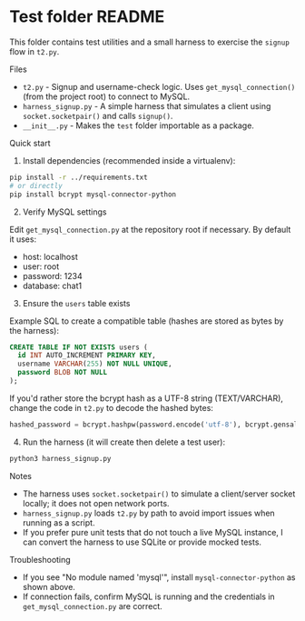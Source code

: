 # Test folder README

This folder contains test utilities and a small harness to exercise the `signup` flow in `t2.py`.

Files
- `t2.py` - Signup and username-check logic. Uses `get_mysql_connection()` (from the project root) to connect to MySQL.
- `harness_signup.py` - A simple harness that simulates a client using `socket.socketpair()` and calls `signup()`.
- `__init__.py` - Makes the `test` folder importable as a package.

Quick start

1. Install dependencies (recommended inside a virtualenv):

```bash
pip install -r ../requirements.txt
# or directly
pip install bcrypt mysql-connector-python
```

2. Verify MySQL settings

Edit `get_mysql_connection.py` at the repository root if necessary. By default it uses:

- host: localhost
- user: root
- password: 1234
- database: chat1

3. Ensure the `users` table exists

Example SQL to create a compatible table (hashes are stored as bytes by the harness):

```sql
CREATE TABLE IF NOT EXISTS users (
  id INT AUTO_INCREMENT PRIMARY KEY,
  username VARCHAR(255) NOT NULL UNIQUE,
  password BLOB NOT NULL
);
```

If you'd rather store the bcrypt hash as a UTF-8 string (TEXT/VARCHAR), change the code in `t2.py` to decode the hashed bytes:

```py
hashed_password = bcrypt.hashpw(password.encode('utf-8'), bcrypt.gensalt()).decode('utf-8')
```

4. Run the harness (it will create then delete a test user):

```bash
python3 harness_signup.py
```

Notes
- The harness uses `socket.socketpair()` to simulate a client/server socket locally; it does not open network ports.
- `harness_signup.py` loads `t2.py` by path to avoid import issues when running as a script.
- If you prefer pure unit tests that do not touch a live MySQL instance, I can convert the harness to use SQLite or provide mocked tests.

Troubleshooting
- If you see "No module named 'mysql'", install `mysql-connector-python` as shown above.
- If connection fails, confirm MySQL is running and the credentials in `get_mysql_connection.py` are correct.
